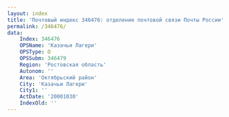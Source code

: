 ```yaml
---
layout: index
title: 'Почтовый индекс 346476: отделение почтовой связи Почты России'
permalink: /346476/
data:
    Index: 346476
    OPSName: 'Казачьи Лагери'
    OPSType: О
    OPSSubm: 346479
    Region: 'Ростовская область'
    Autonom: ''
    Area: 'Октябрьский район'
    City: 'Казачьи Лагери'
    City1: ''
    ActDate: '20001030'
    IndexOld: ''
---
```

